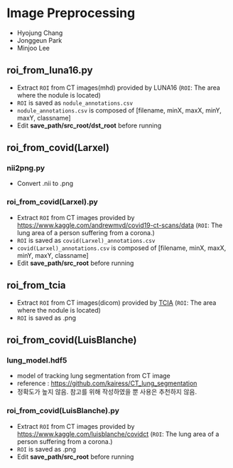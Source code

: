 # Image Preprocessing
- Hyojung Chang
- Jonggeun Park
- Minjoo Lee

## roi_from_luna16.py
- Extract ```ROI``` from CT images(mhd) provided by LUNA16 
(```ROI```: The area where the nodule is located)
- ```ROI``` is saved as ```nodule_annotations.csv```
- ```nodule_annotations.csv``` is composed of [filename, minX, maxX, minY, maxY, classname]
- Edit **save_path/src_root/dst_root** before running

## roi_from_covid(Larxel)
### nii2png.py
- Convert .nii to .png
### roi_from_covid(Larxel).py
- Extract ```ROI``` from CT images provided by https://www.kaggle.com/andrewmvd/covid19-ct-scans/data
(```ROI```: The lung area of a person suffering from a corona.)
- ```ROI``` is saved as ```covid(Larxel)_annotations.csv```
- ```covid(Larxel)_annotations.csv``` is composed of [filename, minX, maxX, minY, maxY, classname]
- Edit **save_path/src_root** before running


## roi_from_tcia
- Extract ```ROI``` from CT images(dicom) provided by [TCIA](https://wiki.cancerimagingarchive.net/pages/viewpage.action?pageId=70224216)
(```ROI```: The area where the nodule is located)
- ```ROI``` is saved as .png

## roi_from_covid(LuisBlanche)
### lung_model.hdf5
- model of tracking lung segmentation from CT image
- reference : https://github.com/kairess/CT_lung_segmentation
- 정확도가 높지 않음. 참고를 위해 작성하였을 뿐 사용은 추천하지 않음.
### roi_from_covid(LuisBlanche).py
- Extract ```ROI``` from CT images provided by https://www.kaggle.com/luisblanche/covidct
(```ROI```: The lung area of a person suffering from a corona.)
- ```ROI``` is saved as .png
- Edit **save_path/src_root** before running
